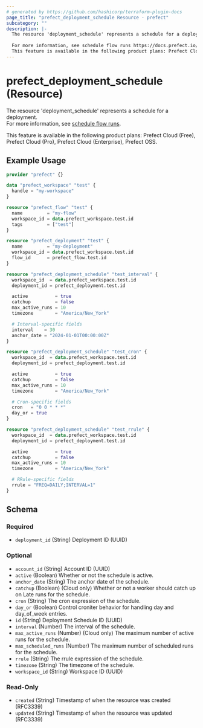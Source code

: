 ```yaml
---
# generated by https://github.com/hashicorp/terraform-plugin-docs
page_title: "prefect_deployment_schedule Resource - prefect"
subcategory: ""
description: |-
  The resource 'deployment_schedule' represents a schedule for a deployment.
  
  For more information, see schedule flow runs https://docs.prefect.io/v3/automate/add-schedules.
  This feature is available in the following product plans: Prefect Cloud (Free), Prefect Cloud (Pro), Prefect Cloud (Enterprise), Prefect OSS.
---
```


# prefect_deployment_schedule (Resource)

The resource 'deployment_schedule' represents a schedule for a deployment.
<br>
For more information, see [schedule flow runs](https://docs.prefect.io/v3/automate/add-schedules).


This feature is available in the following product plans: Prefect Cloud (Free), Prefect Cloud (Pro), Prefect Cloud (Enterprise), Prefect OSS.

## Example Usage

```terraform
provider "prefect" {}

data "prefect_workspace" "test" {
  handle = "my-workspace"
}

resource "prefect_flow" "test" {
  name         = "my-flow"
  workspace_id = data.prefect_workspace.test.id
  tags         = ["test"]
}

resource "prefect_deployment" "test" {
  name         = "my-deployment"
  workspace_id = data.prefect_workspace.test.id
  flow_id      = prefect_flow.test.id
}

resource "prefect_deployment_schedule" "test_interval" {
  workspace_id  = data.prefect_workspace.test.id
  deployment_id = prefect_deployment.test.id

  active          = true
  catchup         = false
  max_active_runs = 10
  timezone        = "America/New_York"

  # Interval-specific fields
  interval    = 30
  anchor_date = "2024-01-01T00:00:00Z"
}

resource "prefect_deployment_schedule" "test_cron" {
  workspace_id  = data.prefect_workspace.test.id
  deployment_id = prefect_deployment.test.id

  active          = true
  catchup         = false
  max_active_runs = 10
  timezone        = "America/New_York"

  # Cron-specific fields
  cron   = "0 0 * * *"
  day_or = true
}

resource "prefect_deployment_schedule" "test_rrule" {
  workspace_id  = data.prefect_workspace.test.id
  deployment_id = prefect_deployment.test.id

  active          = true
  catchup         = false
  max_active_runs = 10
  timezone        = "America/New_York"

  # RRule-specific fields
  rrule = "FREQ=DAILY;INTERVAL=1"
}
```

<!-- schema generated by tfplugindocs -->
## Schema

### Required

- `deployment_id` (String) Deployment ID (UUID)

### Optional

- `account_id` (String) Account ID (UUID)
- `active` (Boolean) Whether or not the schedule is active.
- `anchor_date` (String) The anchor date of the schedule.
- `catchup` (Boolean) (Cloud only) Whether or not a worker should catch up on Late runs for the schedule.
- `cron` (String) The cron expression of the schedule.
- `day_or` (Boolean) Control croniter behavior for handling day and day_of_week entries.
- `id` (String) Deployment Schedule ID (UUID)
- `interval` (Number) The interval of the schedule.
- `max_active_runs` (Number) (Cloud only) The maximum number of active runs for the schedule.
- `max_scheduled_runs` (Number) The maximum number of scheduled runs for the schedule.
- `rrule` (String) The rrule expression of the schedule.
- `timezone` (String) The timezone of the schedule.
- `workspace_id` (String) Workspace ID (UUID)

### Read-Only

- `created` (String) Timestamp of when the resource was created (RFC3339)
- `updated` (String) Timestamp of when the resource was updated (RFC3339)

